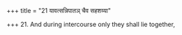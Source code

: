 +++
title = "21 यावत्सन्निपातञ् चैव सहशय्या"

+++
21. And during intercourse only they shall lie together,

